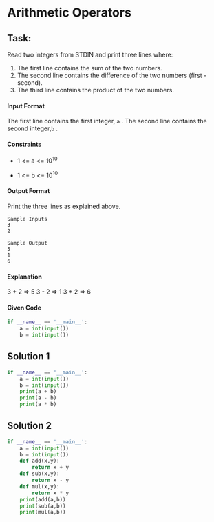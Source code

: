 # Arithmetic Operators
## Task:

Read two integers from STDIN and print three lines where:

1. The first line contains the sum of the two numbers.
2. The second line contains the difference of the two numbers (first - second).
3. The third line contains the product of the two numbers.

#### Input Format
The first line contains the first integer, `a` . The second line contains the second integer,`b` .

#### Constraints
* 1 <= a <= 10<sup>10</sup>

* 1 <= b <= 10<sup>10</sup>

#### Output Format
Print the three lines as explained above.

```
Sample Inputs
3
2
```

```
Sample Output
5
1
6
```

#### Explanation

3 + 2 => 5
3 - 2 => 1
3 * 2 => 6


#### Given Code

```python
if __name__ == '__main__':
    a = int(input())
    b = int(input())
```

## Solution 1

```python
if __name__ == '__main__':
    a = int(input())
    b = int(input())
    print(a + b)
    print(a - b)
    print(a * b)
```

## Solution 2

```python
if __name__ == '__main__':
    a = int(input())
    b = int(input())
    def add(x,y):
        return x + y
    def sub(x,y):
        return x - y
    def mul(x,y):
        return x * y
    print(add(a,b))
    print(sub(a,b))
    print(mul(a,b))
```
